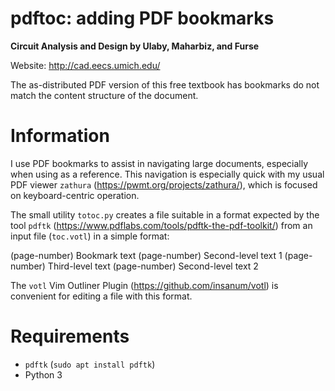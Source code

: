 # pdftoc: adding PDF bookmarks

**Circuit Analysis and Design by Ulaby, Maharbiz, and Furse**

Website: http://cad.eecs.umich.edu/

The as-distributed PDF version of this free textbook has bookmarks do not match the content structure of the document.


# Information
I use PDF bookmarks to assist in navigating large documents, especially when using as a reference.
This navigation is especially quick with my usual PDF viewer `zathura` (https://pwmt.org/projects/zathura/), which is focused on keyboard-centric operation.

The small utility `totoc.py` creates a file suitable in a format expected by the tool `pdftk` (https://www.pdflabs.com/tools/pdftk-the-pdf-toolkit/) from an input file (`toc.votl`) in a simple format:

(page-number) Bookmark text
<tab>(page-number) Second-level text 1
<tab><tab>(page-number) Third-level text
<tab>(page-number) Second-level text 2

The `votl` Vim Outliner Plugin (https://github.com/insanum/votl) is convenient for editing a file with this format.

# Requirements
* `pdftk` (`sudo apt install pdftk`)
* Python 3
